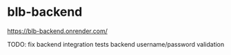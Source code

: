 # blb-backend
https://blb-backend.onrender.com/

TODO:
fix backend integration tests
backend username/password validation